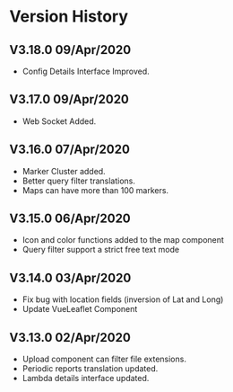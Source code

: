 # Version History

## V3.18.0 09/Apr/2020  
* Config Details Interface Improved.


## V3.17.0 09/Apr/2020  
* Web Socket Added.


## V3.16.0 07/Apr/2020  
* Marker Cluster added.
* Better query filter translations.
* Maps can have more than 100 markers.

## V3.15.0 06/Apr/2020  
* Icon and color functions added to the map component
* Query filter support a strict free text mode


## V3.14.0 03/Apr/2020  
* Fix bug with location fields (inversion of Lat and Long)
* Update VueLeaflet Component

## V3.13.0 02/Apr/2020  
* Upload component can filter file extensions. 
* Periodic reports translation updated. 
* Lambda details interface updated.
